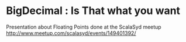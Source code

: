 BigDecimal : Is That what you want
===================================

Presentation about Floating Points done at the ScalaSyd meetup
http://www.meetup.com/scalasyd/events/149401392/
